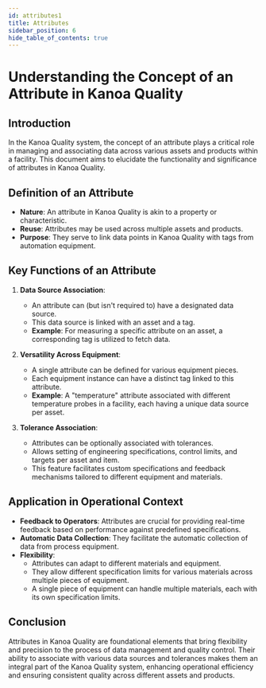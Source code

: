 ```yaml
---
id: attributes1
title: Attributes
sidebar_position: 6
hide_table_of_contents: true 
---
```


# Understanding the Concept of an Attribute in Kanoa Quality

## Introduction
In the Kanoa Quality system, the concept of an attribute plays a critical role in managing and associating data across various assets and products within a facility. This document aims to elucidate the functionality and significance of attributes in Kanoa Quality.

## Definition of an Attribute
- **Nature**: An attribute in Kanoa Quality is akin to a property or characteristic.
- **Reuse**: Attributes may be used across multiple assets and products.
- **Purpose**: They serve to link data points in Kanoa Quality with tags from automation equipment.

## Key Functions of an Attribute
1. **Data Source Association**:
   - An attribute can (but isn't required to) have a designated data source.
   - This data source is linked with an asset and a tag.
   - **Example**: For measuring a specific attribute on an asset, a corresponding tag is utilized to fetch data.

2. **Versatility Across Equipment**:
   - A single attribute can be defined for various equipment pieces.
   - Each equipment instance can have a distinct tag linked to this attribute.
   - **Example**: A "temperature" attribute associated with different temperature probes in a facility, each having a unique data source per asset.

3. **Tolerance Association**:
   - Attributes can be optionally associated with tolerances.
   - Allows setting of engineering specifications, control limits, and targets per asset and item.
   - This feature facilitates custom specifications and feedback mechanisms tailored to different equipment and materials.

## Application in Operational Context
- **Feedback to Operators**: Attributes are crucial for providing real-time feedback based on performance against predefined specifications.
- **Automatic Data Collection**: They facilitate the automatic collection of data from process equipment.
- **Flexibility**:
  - Attributes can adapt to different materials and equipment.
  - They allow different specification limits for various materials across multiple pieces of equipment.
  - A single piece of equipment can handle multiple materials, each with its own specification limits.

## Conclusion
Attributes in Kanoa Quality are foundational elements that bring flexibility and precision to the process of data management and quality control. Their ability to associate with various data sources and tolerances makes them an integral part of the Kanoa Quality system, enhancing operational efficiency and ensuring consistent quality across different assets and products.

